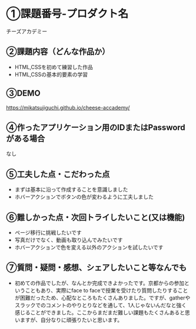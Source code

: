 # ①課題番号-プロダクト名

チーズアカデミー

## ②課題内容（どんな作品か）

- HTML,CSSを初めて練習した作品
- HTML,CSSの基本的要素の学習

## ③DEMO

https://mikatsujiguchi.github.io/cheese-accademy/

## ④作ったアプリケーション用のIDまたはPasswordがある場合

なし

## ⑤工夫した点・こだわった点

- まずは基本に沿って作成することを意識しました
- ホバーアクションでボタンの色が変わるように工夫しました

## ⑥難しかった点・次回トライしたいこと(又は機能)

- ページ移行に挑戦したいです
- 写真だけでなく、動画も取り込んでみたいです
- ホバーアクションで色を変える以外のアクションを試したいです

## ⑦質問・疑問・感想、シェアしたいこと等なんでも

- 初めての作品でしたが、なんとか完成できよかったです。京都からの参加ということもあり、実際にface to faceで授業を受けたり質問したりすることが困難だったため、心配なところもたくさんありました。ですが、gatherやスラックでのコメントのやりとりなどを通して、1人じゃないんだなと強く感じることができました。ここからまだまだ難しい課題もたくさんあると思いますが、自分なりに頑張りたいと思います。

